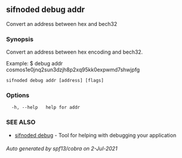 ## sifnoded debug addr

Convert an address between hex and bech32

### Synopsis

Convert an address between hex encoding and bech32.
			
Example:
$ <appd> debug addr cosmos1e0jnq2sun3dzjh8p2xq95kk0expwmd7shwjpfg
			

```
sifnoded debug addr [address] [flags]
```

### Options

```
  -h, --help   help for addr
```

### SEE ALSO

* [sifnoded debug](sifnoded_debug.md)	 - Tool for helping with debugging your application

###### Auto generated by spf13/cobra on 2-Jul-2021

